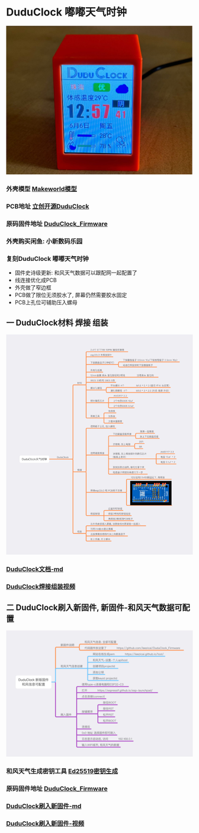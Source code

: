 
# DuduClock 嘟嘟天气时钟

![DuduClock](img/duduclock.jpg)

### 外壳模型 [Makeworld模型](https://makerworld.com.cn/zh/models/1295111)
### PCB地址 [立创开源DuduClock](https://oshwhub.com/lixiaoming1988/duduclock)
### 原码固件地址 [DuduClock_Firmware](https://github.com/leezicai/DuduClock_Firmware)
### 外壳购买闲鱼: 小新数码乐园

### 复刻DuduClock 嘟嘟天气时钟

* 固件史诗级更新: 和风天气数据可以跟配网一起配置了
* 线连接优化成PCB
* 外壳做了窄边框
* PCB做了限位无须胶水了, 屏幕仍然需要胶水固定
* PCB上孔位可辅助压入螺母

## 一 DuduClock材料 焊接 组装

![DuduClock文档-img](document/DuduClock.jpg)
### [DuduClock文档-md](document/duduclock.md)
### [DuduClock焊接组装视频](https://www.bilibili.com/video/BV18jTNzaEU4)

## 二 DuduClock刷入新固件, 新固件-和风天气数据可配置

![DuduClock刷入新固件文档-img](document/DuduClock-Firmware.jpg)
### 和风天气生成密钥工具 [Ed25519密钥生成](https://leezicai.github.io/tool/)
### 原码固件地址 [DuduClock_Firmware](https://github.com/leezicai/DuduClock_Firmware)
### [DuduClock刷入新固件-md](document/DuduClock-Firmware.md)
### [DuduClock刷入新固件-视频](https://www.bilibili.com/video/BV1nvTqzzEjB)




